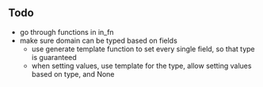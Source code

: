 ## Todo
* go through functions in in_fn
* make sure domain can be typed based on fields
  * use generate template function to set every single field, so that type is guaranteed
  * when setting values, use template for the type, allow setting values based on type, and None